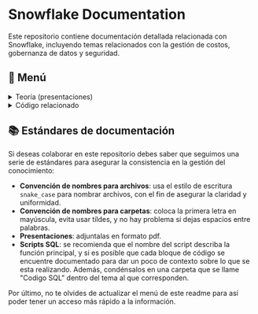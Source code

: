 # Snowflake Documentation

Este repositorio contiene documentación detallada relacionada con Snowflake, incluyendo temas relacionados con la gestión de costos, gobernanza de datos y seguridad.

## 📁 Menú

<details>
  <summary>Teoría (presentaciones)</summary>
  <ul>
    <ul>
      <li><a href="https://github.com/KerenLopez/Snowflake-documentation/blob/8df9b9c0dfde7e85e1ca27508d33b59c799e2255/Gestion%20de%20costos/Recursos%20de%20monitoreo/presentacion_recursos_de_monitoreo.pdf">Recursos de monitoreo</a></li>
      <li><a href="https://github.com/KerenLopez/Snowflake-documentation/blob/8df9b9c0dfde7e85e1ca27508d33b59c799e2255/Seguridad%20y%20control%20de%20acceso/Roles%20y%20privilegios/presentacion_roles.pdf">Roles y privilegios</a></li>
      <li><a href="https://github.com/KerenLopez/Snowflake-documentation/blob/8df9b9c0dfde7e85e1ca27508d33b59c799e2255/Seguridad%20y%20control%20de%20acceso/Cuentas%20de%20lectura/presentacion_cuentas_de_lectura.pdf">Cuentas de lectura</a></li>
      <li><a href="https://github.com/KerenLopez/Snowflake-documentation/blob/a6b98e1fecf8234f9e1b62d7b8277facadc5f9d8/Gobernanza%20de%20datos%20y%20visibilidad/Dashboards/presentacion_dashboards.pdf">Dashboards</a></li>
      <li><a href="https://github.com/KerenLopez/Snowflake-documentation/blob/8df9b9c0dfde7e85e1ca27508d33b59c799e2255/Gobernanza%20de%20datos%20y%20visibilidad/Etiquetas/presentacion_etiquetas.pdf">Etiquetas</a></li>
      <li><a href="https://github.com/KerenLopez/Snowflake-documentation/blob/8df9b9c0dfde7e85e1ca27508d33b59c799e2255/Gobernanza%20de%20datos%20y%20visibilidad/Vistas/presentacion_vistas.pdf">Vistas</a></li>
    </ul>  
  </ul>
</details>

<details>
  <summary>Código relacionado</summary>
  <ul>
    <ul>
      <li><a href="https://github.com/KerenLopez/Snowflake-documentation/tree/8df9b9c0dfde7e85e1ca27508d33b59c799e2255/Gestion%20de%20costos/Recursos%20de%20monitoreo/Codigo%20SQL">Recursos de monitoreo</a></li>
      <li><a href="https://github.com/KerenLopez/Snowflake-documentation/tree/8df9b9c0dfde7e85e1ca27508d33b59c799e2255/Seguridad%20y%20control%20de%20acceso/Roles%20y%20privilegios/Codigo%20SQL">Roles y privilegios</a></li>
      <li><a href="https://github.com/KerenLopez/Snowflake-documentation/tree/8df9b9c0dfde7e85e1ca27508d33b59c799e2255/Gobernanza%20de%20datos%20y%20visibilidad/Dashboards/Codigo%20SQL">Dashboards</a></li>
      <li><a href="https://github.com/KerenLopez/Snowflake-documentation/tree/8df9b9c0dfde7e85e1ca27508d33b59c799e2255/Gobernanza%20de%20datos%20y%20visibilidad/Etiquetas/Codigo%20SQL">Etiquetas</a></li>
      <li><a href="https://github.com/KerenLopez/Snowflake-documentation/tree/8df9b9c0dfde7e85e1ca27508d33b59c799e2255/Gobernanza%20de%20datos%20y%20visibilidad/Vistas/Codigo%20SQL">Vistas</a></li>
    </ul>  
  </ul>
</details>


## 📚 Estándares de documentación
Si deseas colaborar en este repositorio debes saber que seguimos una serie de estándares para asegurar la consistencia en la gestión del conocimiento:

- **Convención de nombres para archivos**: usa el estilo de escritura `snake_case` para nombrar archivos, con el fin de asegurar la claridad y uniformidad.
- **Convención de nombres para carpetas**: coloca la primera letra en mayúscula, evita usar tíldes, y no hay problema si dejas espacios entre palabras.
- **Presentaciones**: adjuntalas en formato pdf.
- **Scripts SQL**: se recomienda que el nombre del script describa la función principal, y si es posible que cada bloque de código se encuentre documentado para dar un poco de contexto sobre lo que se esta realizando. Además, condénsalos en una carpeta que se llame "Codigo SQL" dentro del tema al que corresponden.

Por último, no te olvides de actualizar el menú de este readme para así poder tener un acceso más rápido a la información.
